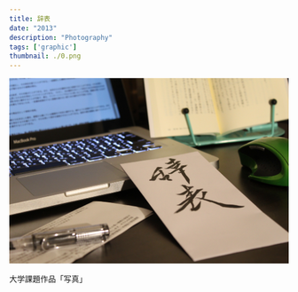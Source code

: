 ```yaml
---
title: 辞表
date: "2013"
description: "Photography"
tags: ['graphic']
thumbnail: ./0.png
---
```


![1](./1.png)

大学課題作品「写真」

